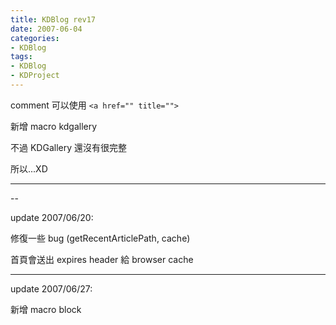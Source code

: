 ```yaml
---
title: KDBlog rev17
date: 2007-06-04
categories:
- KDBlog
tags:
- KDBlog
- KDProject
---
```

comment 可以使用 `<a href="" title="">`



新增 macro kdgallery

不過 KDGallery 還沒有很完整

所以...XD

---

--

update 2007/06/20:

修復一些 bug (getRecentArticlePath, cache)

首頁會送出 expires header 給 browser cache

---

update 2007/06/27:

新增 macro block

